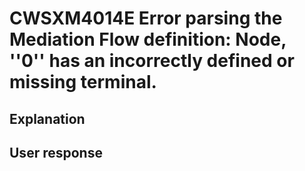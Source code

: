# CWSXM4014E Error parsing the Mediation Flow definition: Node, ''0'' has an incorrectly defined or missing terminal.

## Explanation

## User response